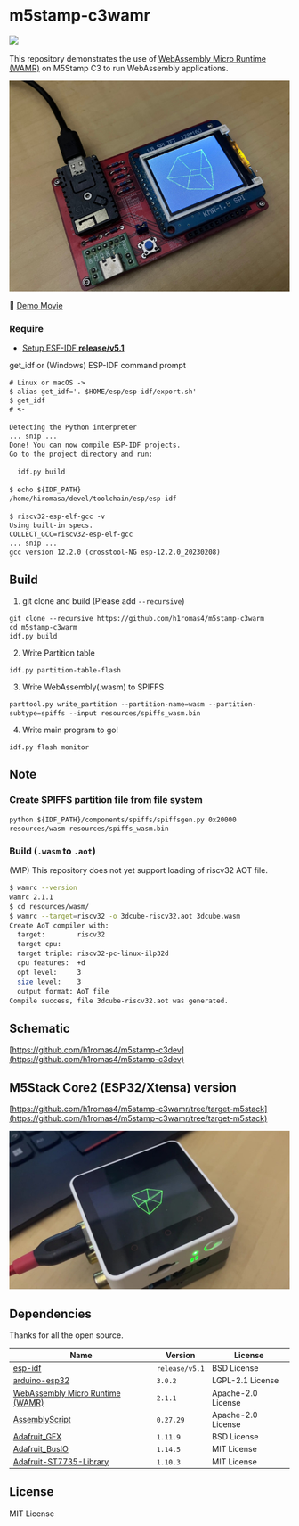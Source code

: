 # m5stamp-c3wamr

![](https://github.com/h1romas4/m5stamp-c3wamr/workflows/Build/badge.svg)

This repository demonstrates the use of [WebAssembly Micro Runtime (WAMR)](https://github.com/bytecodealliance/wasm-micro-runtime) on M5Stamp C3 to run WebAssembly applications.

![Demo](https://github.com/h1romas4/m5stamp-c3wamr/blob/main/assets/images/wamr-01.jpg?raw=true)

🎥 [Demo Movie](https://www.youtube.com/watch?v=WbJujIf2P-4)

### Require

- [Setup ESF-IDF **release/v5.1**](https://docs.espressif.com/projects/esp-idf/en/release-v5.1/esp32c3/get-started/linux-macos-setup.html)

get_idf or (Windows) ESP-IDF command prompt

```
# Linux or macOS ->
$ alias get_idf='. $HOME/esp/esp-idf/export.sh'
$ get_idf
# <-

Detecting the Python interpreter
... snip ...
Done! You can now compile ESP-IDF projects.
Go to the project directory and run:

  idf.py build

$ echo ${IDF_PATH}
/home/hiromasa/devel/toolchain/esp/esp-idf

$ riscv32-esp-elf-gcc -v
Using built-in specs.
COLLECT_GCC=riscv32-esp-elf-gcc
... snip ...
gcc version 12.2.0 (crosstool-NG esp-12.2.0_20230208)
```

## Build

1. git clone and build (Please add `--recursive`)

```
git clone --recursive https://github.com/h1romas4/m5stamp-c3warm
cd m5stamp-c3warm
idf.py build
```

2. Write Partition table

```
idf.py partition-table-flash
```

3. Write WebAssembly(.wasm) to SPIFFS

```
parttool.py write_partition --partition-name=wasm --partition-subtype=spiffs --input resources/spiffs_wasm.bin
```

4. Write main program to go!

```
idf.py flash monitor
```

## Note

### Create SPIFFS partition file from file system

```
python ${IDF_PATH}/components/spiffs/spiffsgen.py 0x20000 resources/wasm resources/spiffs_wasm.bin
```

### Build (`.wasm` to `.aot`)

(WIP) This repository does not yet support loading of riscv32 AOT file.

```bash
$ wamrc --version
wamrc 2.1.1
$ cd resources/wasm/
$ wamrc --target=riscv32 -o 3dcube-riscv32.aot 3dcube.wasm
Create AoT compiler with:
  target:        riscv32
  target cpu:
  target triple: riscv32-pc-linux-ilp32d
  cpu features:  +d
  opt level:     3
  size level:    3
  output format: AoT file
Compile success, file 3dcube-riscv32.aot was generated.
```

## Schematic

[https://github.com/h1romas4/m5stamp-c3dev](https://github.com/h1romas4/m5stamp-c3dev)

## M5Stack Core2 (ESP32/Xtensa) version

[https://github.com/h1romas4/m5stamp-c3wamr/tree/target-m5stack](https://github.com/h1romas4/m5stamp-c3wamr/tree/target-m5stack)

![Demo](https://github.com/h1romas4/m5stamp-c3wamr/blob/main/assets/images/wamr-02.jpg?raw=true)

## Dependencies

Thanks for all the open source.

|Name|Version|License|
|-|-|--|
|[esp-idf](https://docs.espressif.com/projects/esp-idf/en/release-v5.1/esp32c3/get-started/index.html)|`release/v5.1`|BSD License|
|[arduino-esp32](https://github.com/espressif/arduino-esp32/releases/tag/3.0.2)|`3.0.2`|LGPL-2.1 License|
|[WebAssembly Micro Runtime (WAMR)](https://github.com/bytecodealliance/wasm-micro-runtime)|`2.1.1`|Apache-2.0 License|
|[AssemblyScript](https://github.com/AssemblyScript/assemblyscript)|`0.27.29`|Apache-2.0 License|
|[Adafruit_GFX](https://github.com/adafruit/Adafruit-GFX-Library)|`1.11.9`|BSD License|
|[Adafruit_BusIO](https://github.com/adafruit/Adafruit_BusIO)|`1.14.5`|MIT License|
|[Adafruit-ST7735-Library](https://github.com/adafruit/Adafruit-ST7735-Library)|`1.10.3`|MIT License|

## License

MIT License
